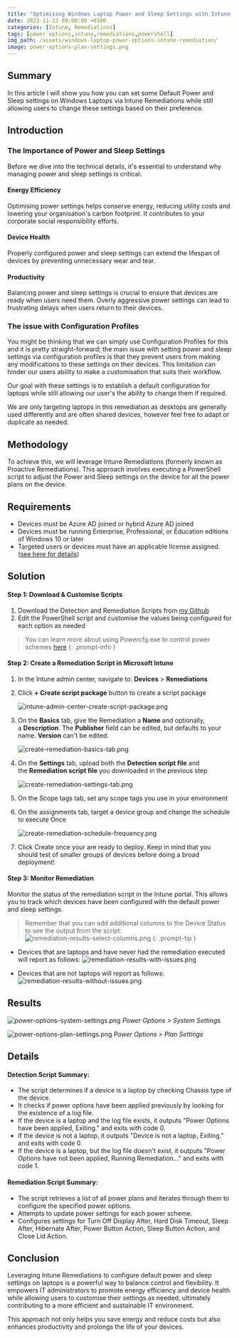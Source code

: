 ```yaml
---
title: "Optimising Windows Laptop Power and Sleep Settings with Intune Remediations: Balancing Control and User Flexibility"
date: 2023-11-23 09:00:00 +0100
categories: [Intune, Remediations]
tags: [power options,intune,remediations,powershell]
img_path: /assets/windows-laptop-power-options-intune-remediation/
image: power-options-plan-settings.png
---
```


## Summary

In this article I will show you how you can set some Default Power and Sleep settings on Windows Laptops via Intune Remediations while still allowing users to change these settings based on their preference.

## Introduction

### The Importance of Power and Sleep Settings

Before we dive into the technical details, it's essential to understand why managing power and sleep settings is critical:

#### Energy Efficiency

Optimising power settings helps conserve energy, reducing utility costs and lowering your organisation's carbon footprint. It contributes to your corporate social responsibility efforts.

#### Device Health

Properly configured power and sleep settings can extend the lifespan of devices by preventing unnecessary wear and tear.

#### Productivity

Balancing power and sleep settings is crucial to ensure that devices are ready when users need them. Overly aggressive power settings can lead to frustrating delays when users return to their devices.

### The issue with Configuration Profiles

You might be thinking that we can simply use Configuration Profiles for this and it is pretty straight-forward; the main issue with setting power and sleep settings via configuration profiles is that they prevent users from making any modifications to these settings on their devices. This limitation can hinder our users ability to make a customisation that suits their workflow.

Our goal with these settings is to establish a default configuration for laptops while still allowing our user's the ability to change them if required.

We are only targeting laptops in this remediation as desktops are generally used differently and are often shared devices, however feel free to adapt or duplicate as needed.

## Methodology

To achieve this, we will leverage Intune Remediations (formerly known as Proactive Remediations). This approach involves executing a PowerShell script to adjust the Power and Sleep settings on the device for all the power plans on the device.

## Requirements

- Devices must be Azure AD joined or hybrid Azure AD joined
- Devices must be running Enterprise, Professional, or Education editions of Windows 10 or later
- Targeted users or devices must have an applicable license assigned. ([see here for details](https://learn.microsoft.com/en-us/mem/intune/fundamentals/remediations#licensing))

## Solution

#### Step 1: Download & Customise Scripts

1. Download the Detection and Remediation Scripts from [my Github](https://github.com/Xengrath/Scripts/tree/2c9f8a097c2307bb8ba250d42826e41bd8ed7d7e/Intune%20Proactive%20Remediations/Power%20Options%20Laptop)
2. Edit the PowerShell script and customise the values being configured for each option as needed

> You can learn more about using Powercfg.exe to control power schemes [here](https://learn.microsoft.com/en-us/windows-hardware/customize/power-settings/configure-power-settings#use-powercfgexe-to-control-power-schemes)
{: .prompt-info }


#### Step 2: Create a Remediation Script in Microsoft Intune

1. In the Intune admin center, navigate to: **Devices** > **Remediations**
2. Click **+ Create script package** button to create a script package
    
    ![intune-admin-center-create-script-package.png](intune-admin-center-create-script-package.png)
    
3. On the **Basics** tab, give the Remediation a **Name** and optionally, a **Description**. The **Publisher** field can be edited, but defaults to your name. **Version** can't be edited.
    
    ![create-remediation-basics-tab.png](create-remediation-basics-tab.png)
    
4. On the **Settings** tab, upload both the **Detection script file** and the **Remediation script file** you downloaded in the previous step
    
    ![create-remediation-settings-tab.png](create-remediation-settings-tab.png)
    
5. On the Scope tags tab, set any scope tags you use in your environment
6. On the assignments tab, target a device group and change the schedule to execute Once
    
    ![create-remediation-schedule-frequency.png](create-remediation-schedule-frequency.png)
    
7. Click Create once your are ready to deploy. Keep in mind that you should test of smaller groups of devices before doing a broad deployment!

#### Step 3: Monitor Remediation

Monitor the status of the remediation script in the Intune portal. This allows you to track which devices have been configured with the default power and sleep settings.

> Remember that you can add additional columns to the Device Status to see the output from the script: 
![remediation-results-select-columns.png](remediation-results-select-columns.png)
{: .prompt-tip }

- Devices that are laptops and have never had the remediation executed will report as follows:
    ![remediation-results-with-issues.png](remediation-results-with-issues.png)
    
- Devices that are not laptops will report as follows:
    ![remediation-results-without-issues.png](remediation-results-without-issues.png)
    
## Results

![power-options-system-settings.png](power-options-system-settings.png)
_Power Options > System Settings_

![power-options-plan-settings.png](power-options-plan-settings.png)
_Power Options > Plan Settings_

## Details

#### Detection Script Summary:

- The script determines if a device is a laptop by checking Chassis type of the device.
- It checks if power options have been applied previously by looking for the existence of a log file.
- If the device is a laptop and the log file exists, it outputs "Power Options have been applied, Exiting." and exits with code 0.
- If the device is not a laptop, it outputs "Device is not a laptop, Exiting." and exits with code 0.
- If the device is a laptop, but the log file doesn't exist, it outputs "Power Options have not been applied, Running Remediation..." and exits with code 1.

#### Remediation Script Summary:

- The script retrieves a list of all power plans and iterates through them to configure the specified power options.
- Attempts to update power settings for each power scheme.
- Configures settings for Turn Off Display After, Hard Disk Timeout, Sleep After, Hibernate After, Power Button Action, Sleep Button Action, and Close Lid Action.

## Conclusion

Leveraging Intune Remediations to configure default power and sleep settings on laptops is a powerful way to balance control and flexibility. It empowers IT administrators to promote energy efficiency and device health while allowing users to customise their settings as needed, ultimately contributing to a more efficient and sustainable IT environment. 

This approach not only helps you save energy and reduce costs but also enhances productivity and prolongs the life of your devices.